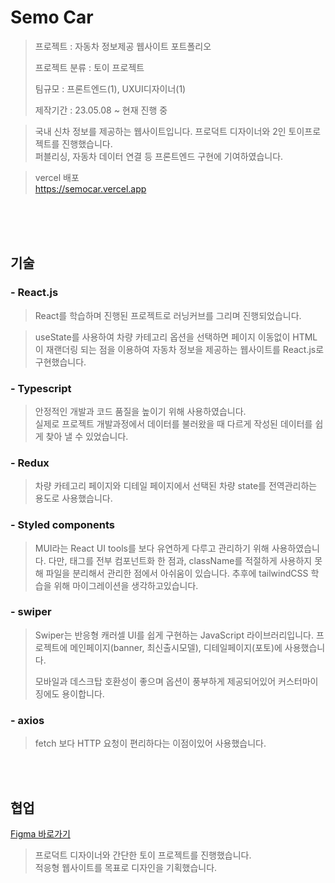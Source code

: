 # **Semo Car**

> 프로젝트 : 자동차 정보제공 웹사이트 포트폴리오
>
> 프로젝트 분류 : 토이 프로젝트
>
> 팀규모 : 프론트엔드(1), UXUI디자이너(1)
>
> 제작기간 : 23.05.08 ~ 현재 진행 중

> 국내 신차 정보를 제공하는 웹사이트입니다. 프로덕트 디자이너와 2인 토이프로젝트를 진행했습니다.  
> 퍼블리싱, 자동차 데이터 연결 등 프론트엔드 구현에 기여하였습니다.

> vercel 배포  
> <https://semocar.vercel.app>

<br />
<br />
<br />

## **기술**

### - **React.js**

> React를 학습하며 진행된 프로젝트로 러닝커브를 그리며 진행되었습니다.

> useState를 사용하여 차량 카테고리 옵션을 선택하면 페이지 이동없이 HTML이 재랜더링 되는 점을 이용하여 자동차 정보을 제공하는 웹사이트를 React.js로 구현했습니다.

### - **Typescript**

> 안정적인 개발과 코드 품질을 높이기 위해 사용하였습니다.  
> 실제로 프로젝트 개발과정에서 데이터를 불러왔을 때 다르게 작성된 데이터를 쉽게 찾아 낼 수 있었습니다.

### - **Redux**

> 차량 카테고리 페이지와 디테일 페이지에서 선택된 차량 state를 전역관리하는 용도로 사용했습니다.

### - **Styled components**

> MUI라는 React UI tools를 보다 유연하게 다루고 관리하기 위해 사용하였습니다.
> 다만, 태그를 전부 컴포넌트화 한 점과, className를 적절하게 사용하지 못해 파일을 분리해서 관리한 점에서 아쉬움이 있습니다. 추후에 tailwindCSS 학습을 위해 마이그레이션을 생각하고있습니다.

### - **swiper**

> Swiper는 반응형 캐러셀 UI를 쉽게 구현하는 JavaScript 라이브러리입니다.
> 프로젝트에 메인페이지(banner, 최신출시모델), 디테일페이지(포토)에 사용했습니다.
>
> 모바일과 데스크탑 호환성이 좋으며 옵션이 풍부하게 제공되어있어 커스터마이징에도 용이합니다.

### - **axios**

> fetch 보다 HTTP 요청이 편리하다는 이점이있어 사용했습니다.

<br />
<br />

## **협업**

[Figma 바로가기](https://www.figma.com/file/cU9wY1NIxTCAtWET80BYvB/%EC%95%BC%EC%98%B9?type=design&mode=dev)

> 프로덕트 디자이너와 간단한 토이 프로젝트를 진행했습니다.  
> 적응형 웹사이트를 목표로 디자인을 기획했습니다.
